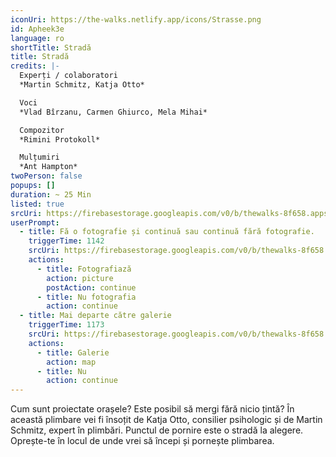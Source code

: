 ```yaml
---
iconUri: https://the-walks.netlify.app/icons/Strasse.png
id: Apheek3e
language: ro
shortTitle: Stradă
title: Stradă
credits: |-
  Experți / colaboratori
  *Martin Schmitz, Katja Otto*

  Voci
  *Vlad Bîrzanu, Carmen Ghiurco, Mela Mihai*

  Compozitor
  *Rimini Protokoll*

  Mulțumiri
  *Ant Hampton*
twoPerson: false
popups: []
duration: ~ 25 Min
listed: true
srcUri: https://firebasestorage.googleapis.com/v0/b/thewalks-8f658.appspot.com/o/mp3%2Fapi-v1%2Fro_Apheek3e%2Fwalk_2_Street_RO__22_09.mp3?alt=media&token=a06280ed-1541-4750-a196-e25d110f0f40
userPrompt:
  - title: Fă o fotografie și continuă sau continuă fără fotografie.
    triggerTime: 1142
    srcUri: https://firebasestorage.googleapis.com/v0/b/thewalks-8f658.appspot.com/o/mp3%2Fv0%2Fde_Apheek3e%2Fde_Apheek3e_loop_1.mp3?alt=media&token=22464db2-4fbe-4197-9dde-9115c26039e4
    actions:
      - title: Fotografiază
        action: picture
        postAction: continue
      - title: Nu fotografia
        action: continue
  - title: Mai departe către galerie
    triggerTime: 1173
    srcUri: https://firebasestorage.googleapis.com/v0/b/thewalks-8f658.appspot.com/o/static%2Fmedias%2Fmulti_Zeubeel8_loop.mp3?alt=media&token=88349085-3303-48b9-bdc6-fd7b09519a26
    actions:
      - title: Galerie
        action: map
      - title: Nu
        action: continue
---
```

Cum sunt proiectate orașele? Este posibil să mergi fără nicio țintă? În această plimbare vei fi însoțit de Katja Otto, consilier psihologic și de Martin Schmitz, expert în plimbări. Punctul de pornire este o stradă la alegere. Oprește-te în locul de unde vrei să începi și pornește plimbarea.
